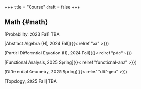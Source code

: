 +++
title = "Course"
draft = false
+++

## Math {#math}

[Probability, 2023 Fall] TBA

[Abstract Algebra (H), 2024 Fall]({{< relref "aa" >}})<br>  
 
[Partial Differential Equation (H), 2024 Fall]({{< relref "pde" >}})<br>  

[Functional Analysis, 2025 Spring]({{< relref "functional-ana" >}})<br>  

[Differential Geometry, 2025 Spring]({{< relref "diff-geo" >}})<br>

[Topology, 2025 Fall] TBA





